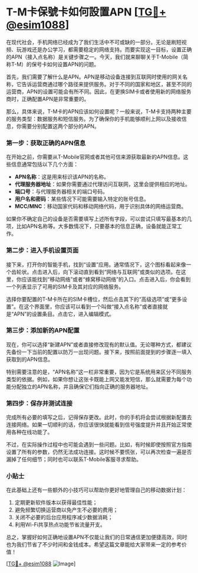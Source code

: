 # T-M卡保號卡如何設置APN [[TG💪+ @esim1088](https://t.me/s/esim1088)]

在现代社会，手机网络已经成为了我们生活中不可或缺的一部分。无论是刷短视频、玩游戏还是办公学习，都需要稳定的网络支持。而要实现这一目标，设置正确的APN（接入点名称）是关键步骤之一。今天，我们就来聊聊关于T-Mobile（简称T-M）的保号卡如何设置APN的问题。

首先，我们需要了解什么是APN。APN是移动设备连接到互联网时使用的网关名称，它告诉运营商通过哪个路径来提供服务。对于不同的国家和地区，甚至不同的运营商，APN的设置可能会有所不同。因此，在更换SIM卡或者使用新的网络服务商时，正确配置APN是非常重要的。

那么，具体来说，T-M卡的APN应该如何设置呢？一般来说，T-M卡支持两种主要的服务类型：数据服务和短信服务。为了确保你的手机能够顺利上网以及接收信息，你需要分别配置这两个部分的APN。

### 第一步：获取正确的APN信息

在开始之前，你需要从T-Mobile官网或者其他可信来源获取最新的APN信息。这些信息通常包括以下几个方面：
- **APN名称**：这是用来标识该APN的名称。
- **代理服务器地址**：如果你需要通过代理访问互联网，这里会提供相应的地址。
- **端口号**：与代理服务器相关的端口号码。
- **用户名和密码**：某些情况下可能需要输入特定的账号信息。
- **MCC/MNC**：移动国家代码和移动网络代码，用于识别具体的网络运营商。

如果你不确定自己的设备是否需要填写上述所有字段，可以尝试只填写最基本的几项，比如APN名称等。大多数情况下，只要基本的信息正确，设备就能正常工作。

### 第二步：进入手机设置页面

接下来，打开你的智能手机，找到“设置”应用。通常情况下，这个图标看起来像一个齿轮状。点击进入后，向下滚动直到看到“网络与互联网”或类似的选项。在这里，你应该能找到“移动网络”或者“蜂窝移动网络”的入口。点击进入后，你会看到一个列表显示了可用的SIM卡及其对应的网络服务。

选择你要配置的T-M卡所在的SIM卡槽位，然后点击其下的“高级选项”或“更多设置”。在这个界面里，你应该可以看到一个叫做“接入点名称”或者直接就是“APN”的设置条目。点击它，进入编辑模式。

### 第三步：添加新的APN配置

现在，你可以选择“新建APN”或者直接修改现有的默认值。无论哪种方式，都建议先备份一下当前的配置以防万一出现问题。接下来，按照前面提到的步骤逐一填入获取到的APN信息。

特别需要注意的是，“APN名称”这一栏非常重要，因为它是系统用来区分不同服务类型的依据。例如，如果你想让这张卡既能上网又能发短信，那么就需要为每个功能分配独立的APN名称，并且确保它们指向正确的服务器地址。

### 第四步：保存并测试连接

完成所有必要的填写之后，记得保存更改。此时，你的手机将会尝试根据新配置去连接网络。如果一切顺利的话，你应该很快就能看到信号强度提升并且开始正常使用各种在线功能了。

不过，在实际操作过程中也可能会遇到一些问题。比如，有时候即使按照官方指南设置了所有的参数，仍然无法成功连接。这时候不要慌张，可以再次检查一遍是否漏掉了任何细节；同时也可以联系T-Mobile客服寻求帮助。

### 小贴士

在此基础上还有一些额外的小技巧可以帮助你更好地管理自己的移动数据计划：

1. 定期更新软件版本以获得最佳性能；
2. 避免频繁切换运营商以免产生不必要的费用；
3. 关闭不必要的后台应用程序减少数据消耗；
4. 利用Wi-Fi共享热点功能节省流量开支。

总之，掌握好如何正确地设置APN不仅能让我们的日常通信更加便捷高效，同时也为我们节省了不少时间和金钱成本。希望这篇文章能给大家带来一定的参考价值！

[[TG💪+ @esim1088](https://t.me/s/esim1088) ![Image](https://i.postimg.cc/4NQfJmqS/Snipaste-2025-05-13-00-14-12.png)]
